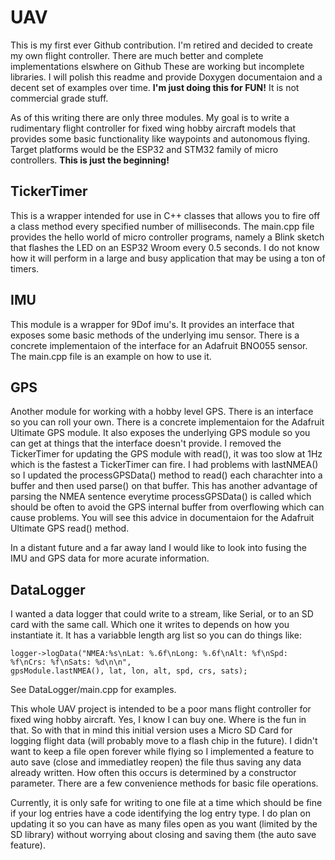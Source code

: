 # UAV
This is my first ever Github contribution. I'm retired and decided to create my own flight controller. There are much better and complete implementations elswhere on Github
These are working but incomplete libraries. I will polish this readme and provide Doxygen documentaion and a decent set of examples over time. **I'm just doing this for FUN!** 
It is not commercial grade stuff.

As of this writing there are only three modules. My goal is to write a rudimentary flight controller for fixed wing hobby aircraft models that provides some basic functionality
like waypoints and autonomous flying. Target platforms would be the ESP32 and STM32 family of micro controllers. **This is just the beginning!**

## TickerTimer
This is a wrapper intended for use in C++ classes that allows you to fire off a class method every specified number of milliseconds. The main.cpp file provides the hello world of micro controller programs, namely a Blink sketch that flashes the LED on an ESP32 Wroom every 0.5 seconds. I do not know how it will perform in a large and busy application that may be using a ton of timers.

## IMU
This module is a wrapper for 9Dof imu's. It provides an interface that exposes some basic methods of the underlying imu sensor. There is a concrete implementaion of the interface for an Adafruit BNO055 sensor. The main.cpp file is an example on how to use it.

## GPS
Another module for working with a hobby level GPS. There is an interface so you can roll your own. There is a concrete implementaion for the Adafruit Ultimate GPS module. 
It also exposes the underlying GPS module so you can get at things that the interface doesn't provide. I removed the TickerTimer for updating the GPS module with read(), it was too slow at 1Hz which is the fastest a TickerTimer can fire. I had problems with lastNMEA() so I updated the processGPSData() method to read() each charachter into a buffer and then used parse() on that buffer. This has another advantage of parsing the NMEA sentence everytime processGPSData() is called which should be often to avoid the GPS internal buffer from overflowing which can cause problems. You will see this advice in documentaion for the Adafruit Ultimate GPS read() method.

In a distant future and a far away land I would like to look into fusing the IMU and GPS data for more acurate information.

## DataLogger
I wanted a data logger that could write to a stream, like Serial, or to an SD card with the same call. Which one it writes to depends on how you instantiate it. It has a variabble length arg list so you can do things like:

    logger->logData("NMEA:%s\nLat: %.6f\nLong: %.6f\nAlt: %f\nSpd: %f\nCrs: %f\nSats: %d\n\n",
    gpsModule.lastNMEA(), lat, lon, alt, spd, crs, sats);
    
See DataLogger/main.cpp for examples.

This whole UAV project is intended to be a poor mans flight controller for fixed wing hobby aircraft. Yes, I know I can buy one. Where is the fun in that. So with that in mind this initial version uses a Micro SD Card for logging flight data (will probably move to a flash chip in the future). I didn't want to keep a file open forever while flying so I implemented a feature to auto save (close and immediatley reopen) the file thus saving any data already written. How often this occurs is determined by a constructor parameter. There are a few convenience methods for basic file operations.

Currently, it is only safe for writing to one file at a time which should be fine if your log entries have a code identifying the log entry type. I do plan on updating it so you can have as many files open as you want (limited by the SD library) without worrying about closing and saving them (the auto save feature).